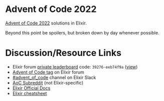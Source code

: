 # Advent of Code 2022

[Advent of Code 2022](https://adventofcode.com/2022) solutions in Elixir.

Beyond this point be spoilers, but broken down by day whenever possible.

<!-- * [Daily puzzle notes](https://github.com/anamba/adventofcode2022/tree/main/notes) -->

# Discussion/Resource Links

* Elixir forum [private leaderboard](https://adventofcode.com/2022/leaderboard/private) code: `39276-eeb74f9a` ([view](https://adventofcode.com/2022/leaderboard/private/view/39276))
* [Advent of Code tag](https://elixirforum.com/tag/advent-of-code) on Elixir forum
* [#advent_of_code](https://elixir-lang.slack.com/archives/C0GNWCM8X) channel on Elixir Slack
* [AoC Subreddit](https://www.reddit.com/r/adventofcode/) (not Elixir-specific)
* [Elixir Official Docs](https://elixir-lang.org/docs.html)
* [Elixir cheatsheet](https://devhints.io/elixir)
